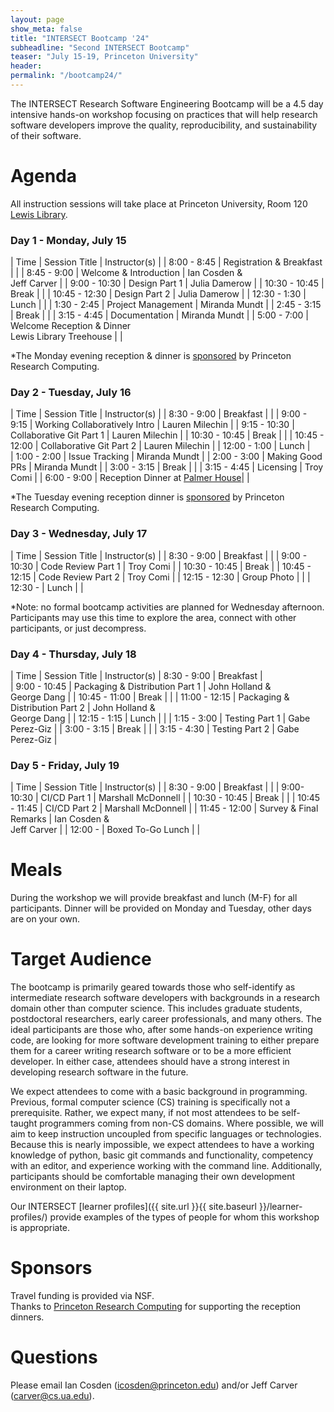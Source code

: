 ```yaml
---
layout: page
show_meta: false
title: "INTERSECT Bootcamp '24"
subheadline: "Second INTERSECT Bootcamp"
teaser: "July 15-19, Princeton University"
header:
permalink: "/bootcamp24/"
---
```


The INTERSECT Research Software Engineering Bootcamp will be a 4.5 day intensive hands-on workshop focusing on practices that will help research software developers improve the quality, reproducibility, and sustainability of their software.  


# Agenda

All instruction sessions will take place at Princeton University, Room 120 [Lewis Library](https://maps.app.goo.gl/AxXdnym8RyguLjSZ9).

### Day 1 - Monday, July 15

| Time | Session Title | Instructor(s) |
| 8:00 - 8:45 | Registration & Breakfast |   |
| 8:45 - 9:00 | Welcome & Introduction | Ian Cosden & <br/> Jeff Carver |
| 9:00 - 10:30 | Design Part 1 | Julia Damerow |
| 10:30 - 10:45 | Break | |
| 10:45 - 12:30 | Design Part 2 | Julia Damerow |
| 12:30 - 1:30 | Lunch |  |
| 1:30 - 2:45 | Project Management | Miranda Mundt |
| 2:45 - 3:15 | Break | |
| 3:15 - 4:45 | Documentation | Miranda Mundt |
| 5:00 - 7:00 | Welcome Reception & Dinner <br> Lewis Library Treehouse | |

*The Monday evening reception & dinner is [sponsored](#sponsors) by Princeton Research Computing.

### Day 2 - Tuesday, July 16

| Time | Session Title | Instructor(s) |
| 8:30 - 9:00 | Breakfast |  |
| 9:00 - 9:15 | Working Collaboratively Intro | Lauren Milechin |
| 9:15 - 10:30 | Collaborative Git Part 1 | Lauren Milechin |
| 10:30 - 10:45 | Break | |
| 10:45 - 12:00 | Collaborative Git Part 2 | Lauren Milechin |
| 12:00 - 1:00 | Lunch |  
| 1:00 - 2:00 | Issue Tracking | Miranda Mundt |
| 2:00 - 3:00 | Making Good PRs | Miranda Mundt |
| 3:00 - 3:15 | Break | |
| 3:15 - 4:45 | Licensing | Troy Comi |
| 6:00 - 9:00 | Reception Dinner at [Palmer House](https://palmerhouse.princeton.edu/)|  |

*The Tuesday evening reception dinner is [sponsored](#sponsors) by Princeton Research Computing.

### Day 3 - Wednesday, July 17

| Time | Session Title | Instructor(s) |
| 8:30 - 9:00 | Breakfast |  |
| 9:00 - 10:30 | Code Review Part 1 | Troy Comi |
| 10:30 - 10:45 | Break |
| 10:45 - 12:15 |  Code Review Part 2 | Troy Comi |
| 12:15 - 12:30 | Group Photo |  |
| 12:30 - | Lunch |  |

*Note: no formal bootcamp activities are planned for Wednesday afternoon.
Participants may use this time to explore the area, connect with other participants, or just decompress.

### Day 4 - Thursday, July 18

| Time | Session Title | Instructor(s)
| 8:30 - 9:00 | Breakfast |  
| 9:00 - 10:45 | Packaging & Distribution Part 1 | John Holland & <br/> George Dang |
| 10:45 - 11:00 | Break | |
| 11:00 - 12:15 | Packaging & Distribution Part 2 | John Holland & <br/> George Dang |
| 12:15 - 1:15 | Lunch |  |
| 1:15 - 3:00 | Testing Part 1 | Gabe Perez-Giz |
| 3:00 - 3:15 | Break | |
| 3:15 - 4:30 | Testing Part 2 | Gabe Perez-Giz |

### Day 5 - Friday, July 19

| Time | Session Title | Instructor(s) |
| 8:30 - 9:00 | Breakfast |  |
| 9:00- 10:30 | CI/CD Part 1 | Marshall McDonnell |
| 10:30 - 10:45 | Break | |
| 10:45 - 11:45 | CI/CD Part 2 | Marshall McDonnell |
| 11:45 - 12:00 | Survey & Final Remarks | Ian Cosden & <br/> Jeff Carver |
| 12:00 - | Boxed To-Go Lunch | |

# Meals
During the workshop we will provide breakfast and lunch (M-F) for all participants.
Dinner will be provided on Monday and Tuesday, other days are on your own.

# Target Audience
The bootcamp is primarily geared towards those who self-identify as intermediate research software developers with backgrounds in a research domain other than computer science.
This includes graduate students, postdoctoral researchers, early career professionals, and many others.
The ideal participants are those who, after some hands-on experience writing code, are looking for more software development training to either prepare them for a career writing research software or to be a more efficient developer.
In either case, attendees should have a strong interest in developing research software in the future.

We expect attendees to come with a basic background in programming.
Previous, formal computer science (CS) training is specifically not a prerequisite.
Rather, we expect many, if not most attendees to be self-taught programmers coming from non-CS domains.
Where possible, we will aim to keep instruction uncoupled from specific languages or technologies.
Because this is nearly impossible, we expect attendees to have a working knowledge of python, basic git commands and functionality, competency with an editor, and experience working with the command line.
Additionally, participants should be comfortable managing their own development environment on their laptop.

Our INTERSECT [learner profiles]({{ site.url }}{{ site.baseurl }}/learner-profiles/) provide examples of the types of people for whom this workshop is appropriate.

<a name="sponsors"></a>
# Sponsors
Travel funding is provided via NSF.  
Thanks to [Princeton Research Computing](https://researchcomputing.princeton.edu/) for supporting the reception dinners.

# Questions
Please email Ian Cosden (icosden@princeton.edu) and/or Jeff Carver (carver@cs.ua.edu).
